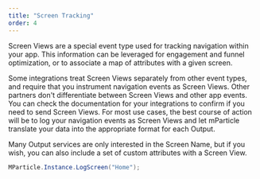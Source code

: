```yaml
---
title: "Screen Tracking"
order: 4
---
```


Screen Views are a special event type used for tracking navigation within your app. This information can be leveraged for engagement and funnel optimization, or to associate a map of attributes with a given screen. 

Some integrations treat Screen Views separately from other event types, and require that you instrument navigation events as Screen Views. Other partners don't differentiate between Screen Views and other app events. You can check the documentation for your integrations to confirm if you need to send Screen Views. For most use cases, the best course of action will be to log your navigation events as Screen Views and let mParticle translate your data into the appropriate format for each Output.

Many Output services are only interested in the Screen Name, but if you wish, you can also include a set of custom attributes with a Screen View.

~~~cs
MParticle.Instance.LogScreen("Home");
~~~

